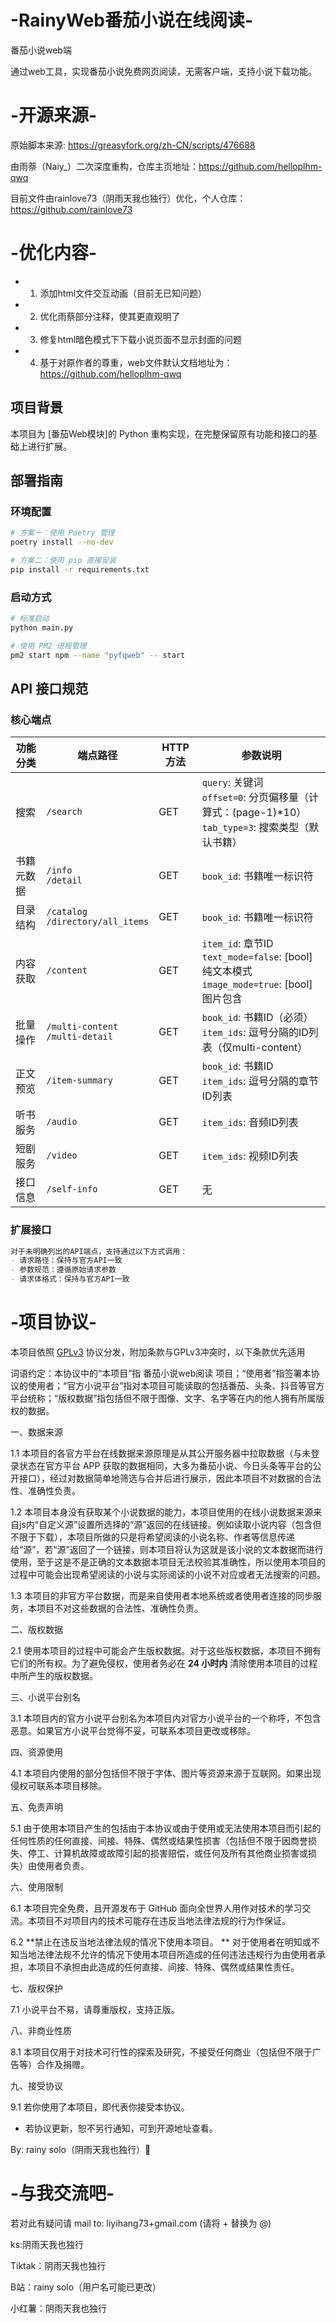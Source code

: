# -RainyWeb番茄小说在线阅读-
  番茄小说web端

  通过web工具，实现番茄小说免费网页阅读，无需客户端，支持小说下载功能。

# -开源来源-
  原始脚本来源: https://greasyfork.org/zh-CN/scripts/476688
  
  由雨萘（Naiy_）二次深度重构，仓库主页地址：https://github.com/helloplhm-qwq
  
  目前文件由rainlove73（阴雨天我也独行）优化，个人仓库：https://github.com/rainlove73

# -优化内容-
 * 1. 添加html文件交互动画（目前无已知问题）
 * 2. 优化雨蔡部分注释，使其更直观明了
 * 3. 修复html暗色模式下下载小说页面不显示封面的问题
 * 4. 基于对原作者的尊重，web文件默认文档地址为：https://github.com/helloplhm-qwq
  
## 项目背景
本项目为 [番茄Web模块]的 Python 重构实现，在完整保留原有功能和接口的基础上进行扩展。

## 部署指南

### 环境配置
```bash
# 方案一：使用 Poetry 管理
poetry install --no-dev

# 方案二：使用 pip 直接安装
pip install -r requirements.txt
```

### 启动方式
```bash
# 标准启动
python main.py

# 使用 PM2 进程管理
pm2 start npm --name "pyfqweb" -- start
```

## API 接口规范

### 核心端点

| 功能分类 | 端点路径                                 | HTTP 方法 | 参数说明                                                                 |
|----------|------------------------------------------|-----------|--------------------------------------------------------------------------|
| 搜索     | `/search`                                | GET       | `query`: 关键词<br>`offset=0`: 分页偏移量（计算式：(page-1)*10）<br>`tab_type=3`: 搜索类型（默认书籍）           |
| 书籍元数据 | `/info`<br>`/detail`                   | GET       | `book_id`: 书籍唯一标识符                                                |
| 目录结构 | `/catalog`<br>`/directory/all_items`    | GET       | `book_id`: 书籍唯一标识符                                                |
| 内容获取 | `/content`                              | GET       | `item_id`: 章节ID<br>`text_mode=false`: [bool]纯文本模式<br>`image_mode=true`: [bool]图片包含 |
| 批量操作 | `/multi-content`<br>`/multi-detail`     | GET       | `book_id`: 书籍ID（必须）<br>`item_ids`: 逗号分隔的ID列表（仅multi-content）                        |
| 正文预览 | `/item-summary`                         | GET       | `book_id`: 书籍ID<br>`item_ids`: 逗号分隔的章节ID列表                   |
| 听书服务 | `/audio`                                | GET       | `item_ids`: 音频ID列表                                                   |
| 短剧服务 | `/video`                                | GET       | `item_ids`: 视频ID列表                                                   |
| 接口信息 | `/self-info`                            | GET       | 无                                       |

### 扩展接口
```markdown
对于未明确列出的API端点，支持通过以下方式调用：
- 请求路径：保持与官方API一致
- 参数规范：遵循原始请求参数
- 请求体格式：保持与官方API一致
```


# -项目协议-


  本项目依照 [GPLv3](https://www.gnu.org/licenses/gpl-3.0.html) 协议分发，附加条款与GPLv3冲突时，以下条款优先适用

词语约定：本协议中的“本项目”指 番茄小说web阅读 项目；“使用者”指签署本协议的使用者；“官方小说平台”指对本项目可能读取的包括番茄、头条、抖音等官方平台统称；“版权数据”指包括但不限于图像、文字、名字等在内的他人拥有所属版权的数据。

一、数据来源

1.1 本项目的各官方平台在线数据来源原理是从其公开服务器中拉取数据（与未登录状态在官方平台 APP 获取的数据相同，大多为番茄小说、今日头条等平台的公开接口），经过对数据简单地筛选与合并后进行展示，因此本项目不对数据的合法性、准确性负责。

1.2 本项目本身没有获取某个小说数据的能力，本项目使用的在线小说数据来源来自js内“自定义源”设置所选择的“源”返回的在线链接。例如读取小说内容（包含但不限于下载），本项目所做的只是将希望阅读的小说名称、作者等信息传递给“源”，若“源”返回了一个链接，则本项目将认为这就是该小说的文本数据而进行使用，至于这是不是正确的文本数据本项目无法校验其准确性，所以使用本项目的过程中可能会出现希望阅读的小说与实际阅读的小说不对应或者无法搜索的问题。

1.3 本项目的非官方平台数据，而是来自使用者本地系统或者使用者连接的同步服务，本项目不对这些数据的合法性、准确性负责。

二、版权数据

2.1 使用本项目的过程中可能会产生版权数据。对于这些版权数据，本项目不拥有它们的所有权。为了避免侵权，使用者务必在 **24 小时内** 清除使用本项目的过程中所产生的版权数据。

三、小说平台别名

3.1 本项目内的官方小说平台别名为本项目内对官方小说平台的一个称呼，不包含恶意。如果官方小说平台觉得不妥，可联系本项目更改或移除。

四、资源使用

4.1 本项目内使用的部分包括但不限于字体、图片等资源来源于互联网。如果出现侵权可联系本项目移除。

五、免责声明

5.1 由于使用本项目产生的包括由于本协议或由于使用或无法使用本项目而引起的任何性质的任何直接、间接、特殊、偶然或结果性损害（包括但不限于因商誉损失、停工、计算机故障或故障引起的损害赔偿，或任何及所有其他商业损害或损失）由使用者负责。

六、使用限制

6.1 本项目完全免费，且开源发布于 GitHub 面向全世界人用作对技术的学习交流。本项目不对项目内的技术可能存在违反当地法律法规的行为作保证。

6.2 **禁止在违反当地法律法规的情况下使用本项目。
    ** 对于使用者在明知或不知当地法律法规不允许的情况下使用本项目所造成的任何违法违规行为由使用者承担，本项目不承担由此造成的任何直接、间接、特殊、偶然或结果性责任。

七、版权保护

7.1 小说平台不易，请尊重版权，支持正版。

八、非商业性质

8.1 本项目仅用于对技术可行性的探索及研究，不接受任何商业（包括但不限于广告等）合作及捐赠。

九、接受协议

9.1 若你使用了本项目，即代表你接受本协议。

* 若协议更新，恕不另行通知，可到开源地址查看。

By: rainy solo（阴雨天我也独行）📘

# -与我交流吧-
若对此有疑问请 mail to: liyihang73+gmail.com (请将 + 替换为 @)

ks:阴雨天我也独行

Tiktak：阴雨天我也独行

B站：rainy solo（用户名可能已更改）

小红薯：阴雨天我也独行
